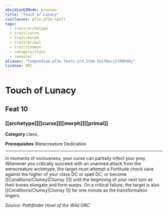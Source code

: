 ```yaml
---
obsidianUIMode: preview
title: "Touch of Lunacy"
cssclasses: pf2e,pf2e-spell
tags:
  - trait/archetype
  - trait/curse
  - trait/morph
  - trait/primal
  - trait/common
  - category/class
  - remaster
aliases: "Compendium.pf2e.feats-srd.Item.5oifNocjSTR9PdRy"
license: ORC
---
```

# Touch of Lunacy
## Feat 10
### [[archetype]][[curse]][[morph]][[primal]]

**Category** class; 



**Prerequisites** Werecreature Dedication
* * *
In moments of viciousness, your curse can partially infect your prey. Whenever you critically succeed with an unarmed attack from the werecreature archetype, the target must attempt a Fortitude check save against the higher of your class DC or spell DC, or become [[Conditions/Clumsy|Clumsy 2]] until the beginning of your next turn as their bones elongate and form warps. On a critical failure, the target is also [[Conditions/Clumsy|Clumsy 1]] for one minute as the transformation lingers.

*Source: Pathfinder Howl of the Wild*
*ORC*